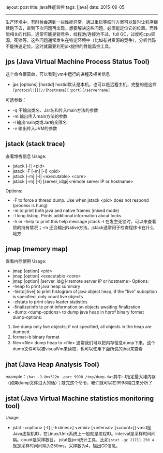 layout: post
title: java性能监控
tags: [java]
date: 2015-09-05

---
生产环境中，有时候会遇到一些性能异常，通过重启等临时方案可以暂时让程序继续跑下去，直到下次问题再出现。想要解决这些问题，必须能定位它的位置。而性能相关的代码，通常可能是锁竞争，线程池/连接池不过，full GC，过度吃cpu资源，死锁等，这些问题通常发生在特定环境中（比如有对资源的竞争），分析代码不能快速定位。这时就需要利用jdk提供的性能监控工具。
<!--more-->
## jps (Java Virtual Machine Process Status Tool)
这个命令很简单，可以看到jvm中运行的进程及相关信息
* jps [options] [hostid]
hostid默认是本机，也可以是远程主机，完整的是这样`[protocol:][[//]hostname][:port][/servername]`

可选参数：
* -q 不输出类名、Jar名和传入main方法的参数
* -m 输出传入main方法的参数
* -l 输出main类或Jar的全限名
* -v 输出传入JVM的参数

## jstack (stack trace)
查看堆栈信息
Usage:
* jstack [-l] &lt;pid&gt;
* jstack -F [-m] [-l] &lt;pid&gt;
* jstack [-m] [-l] &lt;executable&gt; &lt;core&gt;
* jstack [-m] [-l] [server_id@]&lt;remote server IP or hostname&gt;

Options:
* -F  to force a thread dump. Use when jstack &lt;pid&gt; does not respond (process is hung)
* -m  to print both java and native frames (mixed mode)
* -l  long listing. Prints additional information about locks
* -h or -help to print this help message
jstack -l 在发生死锁时，可以来查看锁的持有情况；-m 还会输出Native方法。jstack通常用于检查程序卡在什么地方

## jmap (memory map)
查看内存使用
Usage:
* jmap [option] &lt;pid&gt;
* jmap [option] &lt;executable &lt;core&gt;
* jmap [option] [server_id@]&lt;remote server IP or hostname&gt;
Options:
* -heap                to print java heap summary
* -histo[:live]        to print histogram of java object heap; if the "live" suboption is specified, only count live objects
* -clstats             to print class loader statistics
* -finalizerinfo       to print information on objects awaiting finalization
* -dump:&lt;dump-options&gt; to dump java heap in hprof binary format
dump-options:
1. live         dump only live objects; if not specified, all objects in the heap are dumped.
2. format=b     binary format
3. file=&lt;file&gt;  dump heap to &lt;file&gt;
通常我们可以把内存信息dump下来，这个dump文件可以被visualVm来读取，也可以使用下面所说的jhat来查看

## jhat (Java Heap Analysis Tool)
example：`jhat -J-Xmx512m -port 9998 /tmp/dump.dat`其中-J指定最大堆内存（如果dump文件过大的话）；敲完这个命令，我们就可以在9998端口来分析了

## jstat (Java Virtual Machine statistics monitoring tool)
Usage:
* jstat -&lt;option&gt; [-t] [-h&lt;lines&gt;] &lt;vmid&gt; [&lt;interval&gt; [&lt;count&gt;]]
vmid是Java虚拟机ID，在Linux/Unix系统上一般就是进程ID。interval是采样时间间隔。count是采样数目。
jstat是jvm统计工具，比如`jstat -gc 21711 250 4`就是采样时间间隔为250ms，采样数为4，输出GC信息。
